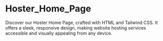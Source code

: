 # Hoster_Home_Page
Discover our Hoster Home Page, crafted with HTML and Tailwind CSS. It offers a sleek, responsive design, making website hosting services accessible and visually appealing from any device.
